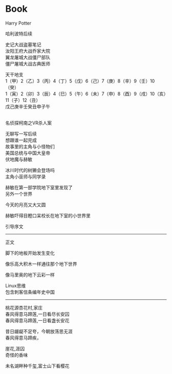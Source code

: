 # Book
Harry Potter

哈利波特后续

史记大战盗墓笔记</br>
汝阳王府大战乔家大院</br>
翼龙屠城大战僵尸部队</br>
僵尸屠城大战古典医师</br>

天干地支</br>
1（甲）2（乙）3（丙）4（丁）5（戊）6（己）7（庚）8（辛）9（壬）10（癸）</br>
1（寅）2（卯）3（辰）4（巳）5（午）6（未）7（申）8（酉）9（戌）10（亥）11（子）12（丑）</br>
戊己庚辛壬癸丑申子午</br>
</br>

名侦探柯南之VR杀人案                                                 </br>

无聊写一写后续　　　　　　　　　                    　　　　　　　　　　</br>
想跟谁一起完成                                                       </br>
故事里的主角与小怪物们                                                </br>
美国总统与中国大皇帝                                                   </br>
伏地魔与赫敏                                                           </br>

冰川时代的树獭会登场吗                                                  </br>
主角小巫师与同学录                                                      </br>

赫敏在第一部学院地下室里发现了                                            </br>
另外一个世界                                                             </br>

今天的月亮又大又圆                                                        </br>

赫敏吓得目瞪口呆校长在地下室的小世界里                                      </br>

引导序文                                                                 </br>

----------

正文　　　　　　　　　　　　　　　　　　</br>

脚下的地板开始发生变化                                                   </br>

像乐高大积木一样通往那个地下世界                                         </br>

像马里奥的地下云彩一样　　　　　　　　　　　　　　　　　　　　　　　　　　　</br>






Linux思维　　　　　           　　　　　</br>
包含刺客信条编年史中国　　　　　　　　　　</br>

----------


桃花源杏花村,家庄                        </br>
春风得意马蹄莲,一日看尽长安囚             </br>
春风得意马蹄莲,一日看盏长安花             </br>

昔日龌龊不足夸，今朝放荡思无涯             </br>
春风得意马蹄疾，                          </br>

崖花,涯囚                               
奇怪的香味

未名湖畔种千玺,富士山下看樱花</br>


